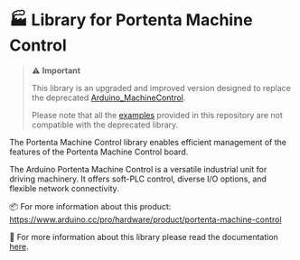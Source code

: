 # 🏭 Library for Portenta Machine Control

> ⚠️ **Important**
>
> This library is an upgraded and improved version designed to replace the deprecated [Arduino_MachineControl](https://github.com/arduino-libraries/Arduino_MachineControl).
>
> Please note that all the [examples](./examples/) provided in this repository are not compatible with the deprecated library.

The Portenta Machine Control library enables efficient management of the features of the Portenta Machine Control board.

The Arduino Portenta Machine Control is a versatile industrial unit for driving machinery. It offers soft-PLC control, diverse I/O options, and flexible network connectivity.

📦 For more information about this product:
https://www.arduino.cc/pro/hardware/product/portenta-machine-control

📖 For more information about this library please read the documentation [here](./docs/).
